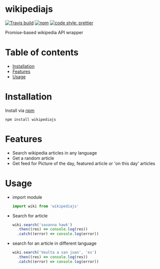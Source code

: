 # wikipediajs

[![Travis build](https://img.shields.io/travis/maximodleon/wikipediajs.svg?style=flat-square)]()
[![npm](https://img.shields.io/npm/v/wikipediajs.svg?style=flat-square)]()
[![code style: prettier](https://img.shields.io/badge/code_style-prettier-ff69b4.svg?style=flat-square)](https://github.com/prettier/prettier)


Promise-based wikipedia API wrapper

# Table of contents

* [Installation](#installation)
* [Features](#features)
* [Usage](#usage)

# Installation

Install via [npm](https://www.npmjs.com/package/wikipediajs)

`npm install wikipediajs`

# Features
* Search wikipedia articles in any language
* Get a random article
* Get feed for Picture of the day, featured article or 'on this day' articles

# Usage

* import module

  ```js
  import wiki from 'wikipediajs'
  ```

* Search for article

  ```js
  wiki.search('savanna hawk')
    .then((res) => console.log(res))
    .catch((error) => console.log(error))
  ```

* search for an article in different language

  ```js
  wiki.search('Veulta a san juan', 'es')
    .then((res) => console.log(res))
    .catch((error) => console.log(error))
  ```